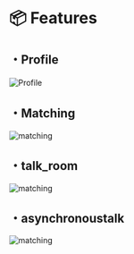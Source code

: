 # 📦 Features

## ・Profile

![Profile](https://gyazo.com/69ae6dbbaa2db3bd466a827b3f4b9bef/raw)
　
## ・Matching

![matching](https://gyazo.com/e51f17a240277206d8ecdf436ca2d9ba/raw)

## ・talk_room

![matching](https://gyazo.com/3c45fc1dc0bfd4e3f35fd11bb0fd2444/raw)

## ・asynchronoustalk

![matching](https://gyazo.com/5df569f8ca33c9bf47e013e9c2170a39/raw)




　

